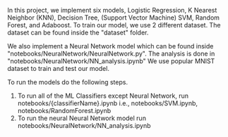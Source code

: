 In this project, we implement six models, Logistic Regression, K Nearest Neighbor (KNN), Decision Tree, (Support Vector Machine) SVM, Random Forest, and Adaboost. To train our model, we use 2 different dataset. The dataset can be found inside the "dataset" folder.

We also implement a Neural Network model which can be found inside "notebooks/NeuralNetwork/NeuralNetwork.py". The analysis is done in "notebooks/NeuralNetwork/NN_analysis.ipynb" We use popular MNIST dataset to train and test our model.

To run the models do the following steps.

1. To run all of the ML Classifiers except Neural Network, run notebooks/{classifierName}.ipynb
i.e., notebooks/SVM.ipynb, notebooks/RandomForest.ipynb
2. To run the neural Neural Network model run notebooks/NeuralNetwork/NN_analysis.ipynb
